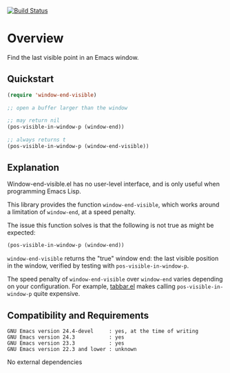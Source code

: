 [![Build Status](https://secure.travis-ci.org/rolandwalker/window-end-visible.png?branch=master)](http://travis-ci.org/rolandwalker/window-end-visible)

Overview
========

Find the last visible point in an Emacs window.

Quickstart
----------

```lisp
(require 'window-end-visible)
 
;; open a buffer larger than the window
 
;; may return nil
(pos-visible-in-window-p (window-end))
 
;; always returns t
(pos-visible-in-window-p (window-end-visible))
```

Explanation
-----------

Window-end-visible.el has no user-level interface, and is only
useful when programming Emacs Lisp.

This library provides the function `window-end-visible`, which
works around a limitation of `window-end`, at a speed penalty.

The issue this function solves is that the following is not true
as might be expected:

```lisp
(pos-visible-in-window-p (window-end))
```

`window-end-visible` returns the "true" window end: the last
visible position in the window, verified by testing with
`pos-visible-in-window-p`.

The speed penalty of `window-end-visible` over `window-end` varies
depending on your configuration.  For example, [tabbar.el](https://github.com/dholm/tabbar) makes
calling `pos-visible-in-window-p` quite expensive.

Compatibility and Requirements
------------------------------

	GNU Emacs version 24.4-devel     : yes, at the time of writing
	GNU Emacs version 24.3           : yes
	GNU Emacs version 23.3           : yes
	GNU Emacs version 22.3 and lower : unknown

No external dependencies
